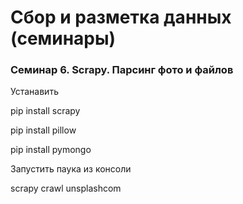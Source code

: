 # Сбор и разметка данных (семинары)

### Семинар 6. Scrapy. Парсинг фото и файлов


Устанавить

pip install scrapy

pip install pillow

pip install pymongo

Запустить паука из консоли

scrapy crawl unsplashcom